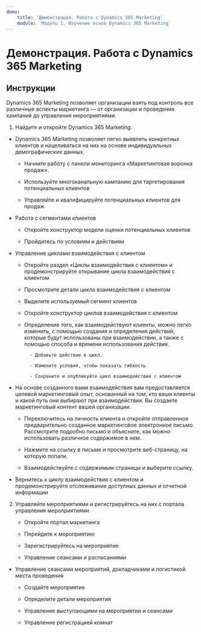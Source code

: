 ```yaml
---
demo:
    title: 'Демонстрация. Работа с Dynamics 365 Marketing'
    module: 'Модуль 1. Изучение основ Dynamics 365 Marketing'
---
```


# Демонстрация. Работа с Dynamics 365 Marketing

## Инструкции

Dynamics 365 Marketing позволяет организации взять под контроль все различные аспекты маркетинга — от организации и проведения кампаний до управления мероприятиями. 

1. Найдите и откройте Dynamics 365 Marketing.

- Dynamics 365 Marketing позволяет легко выявлять конкретных клиентов и нацеливаться на них на основе индивидуальных демографических данных. 

	- Начните работу с панели мониторинга «Маркетинговая воронка продаж».

	- Используйте многоканальную кампанию для таргетирования потенциальных клиентов

	- Управляйте и квалифицируйте потенциальных клиентов для продаж

- Работа с сегментами клиентов

	- Откройте конструктор модели оценки потенциальных клиентов

	- Пройдитесь по условиям и действиям

- Управление циклами взаимодействия с клиентом 

	- Откройте раздел «Циклы взаимодействия с клиентом» и продемонстрируйте открывание цикла взаимодействия с клиентом 

	- Просмотрите детали цикла взаимодействия с клиентом

	- Выделите используемый сегмент клиентов 

	- Откройте конструктор циклов взаимодействия с клиентом

	- Определение того, как взаимодействуют клиенты, можно легко изменить, с помощью создания и определения действий, которые будут использованы при взаимодействии, а также с помощью способа и времени использования действия. 

     		- Добавьте действие в цикл.

     		- Измените условия, чтобы показать гибкость

     		- Сохраните и опубликуйте цикл взаимодействия с клиентом

- На основе созданного вами взаимодействия вам предоставляется целевой маркетинговый опыт, основанный на том, кто ваши клиенты и какой путь они выбирают при взаимодействии. Вы создаете маркетинговый контент вашей организации. 

	- Переключитесь на личность клиента и откройте отправленное предварительно созданное маркетинговое электронное письмо. Рассмотрите подробно письмо и объясните, как можно использовать различное содержимое в нем. 

	- Нажмите на ссылку в письме и просмотрите веб-страницу, на которую попали. 

	- Взаимодействуйте с содержимым страницы и выберите ссылку. 

- Вернитесь к циклу взаимодействия с клиентом и продемонстрируйте отслеживание доступных данных и отчетной информации 

2. Управляйте мероприятиями и регистрируйтесь на них с портала управления мероприятиями

	- Откройте портал маркетинга

	- Перейдите к мероприятию

	- Зарегистрируйтесь на мероприятие

	- Управление сеансами и расписаниями

- Управление сеансами мероприятий, докладчиками и логистикой места проведения

	- Создайте мероприятие

	- Определите детали мероприятия

	- Управление выступающими на мероприятии и сеансами

	- Управление регистрацией комнат


